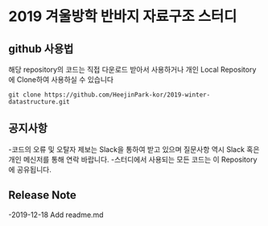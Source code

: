# 2019 겨울방학 반바지 자료구조 스터디
## github 사용법
해당 repository의 코드는 직접 다운로드 받아서 사용하거나 개인 Local Repository에 Clone하여 사용하실 수 있습니다
```
git clone https://github.com/HeejinPark-kor/2019-winter-datastructure.git
```

## 공지사항
  -코드의 오류 및 오탈자 제보는 Slack을 통하여 받고 있으며 질문사항 역시 Slack 혹은 개인 메신저를 통해 연락 바랍니다.
  -스터디에서 사용되는 모든 코드는 이 Repository에 공유됩니다.

## Release Note
  -2019-12-18 Add readme.md
